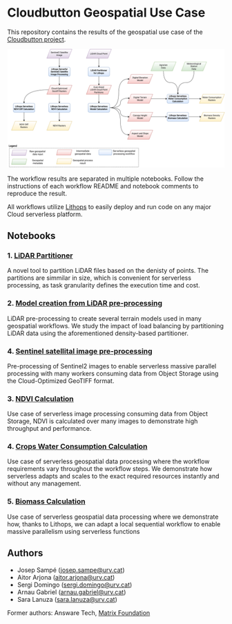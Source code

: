 # Cloudbutton Geospatial Use Case

This repository contains the results of the geospatial use case of the [Cloudbutton project](https://cloudbutton.eu).

![general_workflow](.images/general_workflow.png)

The workflow results are separated in multiple notebooks. Follow the instructions of each workflow README and notebook comments to reproduce the result.

All workflows utilize [Lithops](https://lithops.cloud) to easily deploy and run code on any major Cloud serverless platform.

## Notebooks

### 1. [LiDAR Partitioner](lidar-partitioner/)

A novel tool to partition LiDAR files based on the denisty of points. The partitions are simmilar in size, which is convenient for serverless processing, as task granularity defines the execution time and cost.

### 2. [Model creation from LiDAR pre-processing](calculate-models/)

LiDAR pre-processing to create several terrain models used in many geospatial workflows. We study the impact of load balancing by partitioning LiDAR data using the aforementioned density-based partitioner.

### 4. [Sentinel satellital image pre-processing](sentinel2-cog/)

Pre-processing of Sentinel2 images to enable serverless massive parallel processing with many workers consuming data from Object Storage using the Cloud-Optimized GeoTIFF format.

### 3. [NDVI Calculation](ndvi-diff/)

Use case of serverless image processing consuming data from Object Storage, NDVI is calculated over many images to demonstrate high throughput and performance.

### 4. [Crops Water Consumption Calculation](water-consumption/)

Use case of serverless geospatial data processing where the workflow requirements vary throughout the workflow steps. We demonstrate how serverless adapts and scales to the exact required resources instantly and without any management.

### 5. [Biomass Calculation](calculate-biomass/)

Use case of serverless geospatial data processing where we demonstrate how, thanks to Lithops, we can adapt a local sequential workflow to enable massive parallelism using serverless functions 

## Authors

- Josep Sampé (josep.sampe@urv.cat)
- Aitor Arjona (aitor.arjona@urv.cat)
- Sergi Domingo (sergi.domingo@urv.cat)
- Arnau Gabriel (arnau.gabriel@urv.cat)
- Sara Lanuza (sara.lanuza@urv.cat)

Former authors: Answare Tech, [Matrix Foundation](https://fundacionmatrix.es/)




